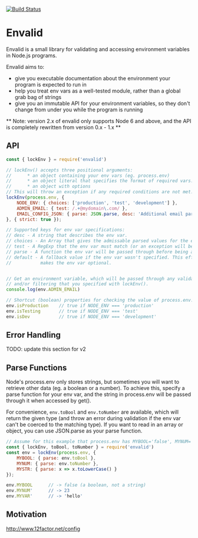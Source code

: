 [![Build Status](https://secure.travis-ci.org/af/envalid.png)](http://travis-ci.org/af/envalid)

# Envalid

Envalid is a small library for validating and accessing environment variables in
Node.js programs.

Envalid aims to:

* give you executable documentation about the environment your program is expected to run in
* help you treat env vars as a well-tested module, rather than a global grab bag of strings
* give you an immutable API for your environment variables, so they don't change
  from under you while the program is running

** Note: version 2.x of envalid only supports Node 6 and above, and the API is
completely rewritten from version 0.x - 1.x **


## API

```js
const { lockEnv } = require('envalid')

// lockEnv() accepts three positional arguments:
//      * an object containing your env vars (eg. process.env)
//      * an object literal that specifies the format of required vars.
//      * an object with options
// This will throw an exception if any required conditions are not met.
lockEnv(process.env, {
    NODE_ENV: { choices: ['production', 'test', 'development'] },
    ADMIN_EMAIL: { test: /.+@mydomain\.com/ },
    EMAIL_CONFIG_JSON: { parse: JSON.parse, desc: 'Additional email parameters' }
}, { strict: true });

// Supported keys for env var specifications:
// desc - A string that describes the env var.
// choices - An Array that gives the admissable parsed values for the env var.
// test - A RegExp that the env var must match (or an exception will be thrown)
// parse - A function the env var will be passed through before being accessed
// default - A fallback value if the env var wasn't specified. This effectively
//           makes the env var optional.


// Get an environment variable, which will be passed through any validation
// and/or filtering that you specified with lockEnv().
console.log(env.ADMIN_EMAIL)

// Shortcut (boolean) properties for checking the value of process.env.NODE_ENV
env.isProduction    // true if NODE_ENV === 'production'
env.isTesting       // true if NODE_ENV === 'test'
env.isDev           // true if NODE_ENV === 'development'
```


## Error Handling

TODO: update this section for v2


## Parse Functions

Node's process.env only stores strings, but sometimes you will want to retrieve other data
(eg. a boolean or a number). To achieve this, specify a parse function for your env var, and
the string in process.env will be passed through it when accessed by get().

For convenience, `env.toBool` and `env.toNumber` are available, which will return the
given type (and throw an error during validation if the env var can't be coerced
to the matching type). If you want to read in an array or object, you can use
JSON.parse as your parse function.

```js
// Assume for this example that process.env has MYBOOL='false', MYNUM='23', MYSTR='Hello'
const { lockEnv, toBool, toNumber } = require('envalid')
const env = lockEnv(process.env, {
    MYBOOL: { parse: env.toBool },
    MYNUM: { parse: env.toNumber },
    MYSTR: { parse: x => x.toLowerCase() }
});

env.MYBOOL      // -> false (a boolean, not a string)
env.MYNUM'      // -> 23
env.MYVAR'      // -> 'hello'
```


## Motivation

http://www.12factor.net/config
